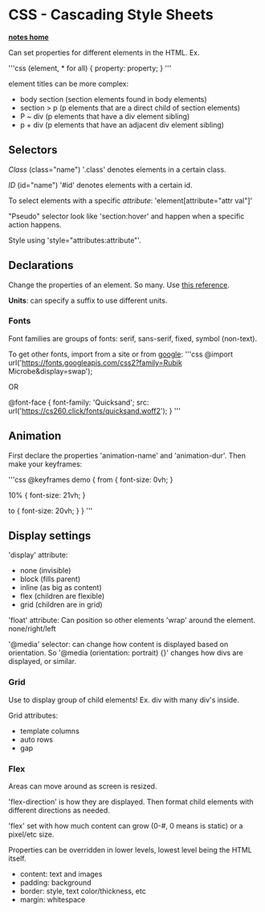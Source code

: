 # CSS - Cascading Style Sheets
[**notes home**](../notes.md)

Can set properties for different elements in the HTML. Ex.

'''css
(element, * for all) {
    property: property;
}
'''

element titles can be more complex:
* body section (section elements found in body elements)
* section > p (p elements that are a direct child of section elements)
* P ~ div (p elements that have a div element sibling)
* p + div (p elements that have an adjacent div element sibling)

## Selectors

*Class* (class="name")
'.class' denotes elements in a certain class.

*ID* (id="name")
'#id' denotes elements with a certain id.

To select elements with a specific *attribute*:
'element[attribute="attr val"]'

"Pseudo" selector look like 'section:hover' and happen when a specific action happens.

Style using 'style="attributes:attribute"'.

## Declarations
Change the properties of an element. So many. Use [this reference](https://learn.cs260.click/page/css/declarations/declarations_md).

**Units**: can specify a suffix to use different units.

### Fonts
Font families are groups of fonts: serif, sans-serif, fixed, symbol (non-text).

To get other fonts, import from a site or from [google](https://fonts.google.com/):
'''css
@import url('https://fonts.googleapis.com/css2?family=Rubik Microbe&display=swap');

OR

@font-face {
  font-family: 'Quicksand';
  src: url('https://cs260.click/fonts/quicksand.woff2');
}
'''

## Animation
First declare the properties 'animation-name' and 'animation-dur'.
Then make your keyframes:

'''css
@keyframes demo {
  from {
    font-size: 0vh;
  }

  10% { <!-- this happens 10% of the way through animation -->
    font-size: 21vh;
  }

  to {
    font-size: 20vh;
  }
}
'''

## Display settings
'display' attribute:
* none (invisible)
* block (fills parent)
* inline (as big as content)
* flex (children are flexible)
* grid (children are in grid)

'float' attribute:
Can position so other elements \'wrap\' around the element. none/right/left

'@media' selector: can change how content is displayed based on orientation.
So '@media (orientation: portrait) {}' changes how divs are displayed, or similar.

### Grid
Use to display group of child elements! Ex. div with many div's inside.

Grid attributes:
* template columns
* auto rows
* gap

### Flex
Areas can move around as screen is resized.

'flex-direction' is how they are displayed. Then format child elements with different directions as needed.

'flex' set with how much content can grow (0-#, 0 means is static) or a pixel/etc size.

Properties can be overridden in lower levels, lowest level being the HTML itself.

* content: text and images
* padding: background
* border: style, text color/thickness, etc
* margin: whitespace


